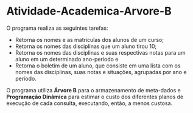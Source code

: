 # Atividade-Academica-Arvore-B

O programa realiza as seguintes tarefas: 

- Retorna os nomes e as matrículas dos alunos de um curso; 
- Retorna os nomes das disciplinas que um aluno tirou 10; 
- Retorna os nomes das disciplinas e suas respectivas notas para um 
aluno em um determinado ano-período e 
- Retorna o boletim de um aluno, que consiste em uma lista com os nomes das 
disciplinas, suas notas e situações, agrupadas por ano e período.

O programa utiliza **Árvore B** para o armazenamento de meta-dados e **Programação Dinâmica** para estimar o custo dos diferentes planos de execução de cada consulta, executando, então, a menos custosa. 
